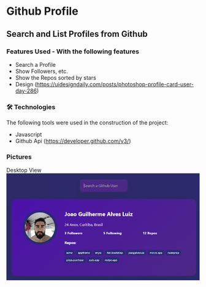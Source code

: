 # Github Profile
## Search and List Profiles from Github

### Features Used - With the following features

   * Search a Profile
   * Show Followers, etc.
   * Show the Repos sorted by stars
   * Design (https://uidesigndaily.com/posts/photoshop-profile-card-user-day-286)


### 🛠 Technologies

The following tools were used in the construction of the project:

   * Javascript
   * Github Api (https://developer.github.com/v3/)

### Pictures 
  Desktop View
  <img alt="ProfilesView" title="#ProfilesView" src="./images/github-profille.png" />
  <br>
  
